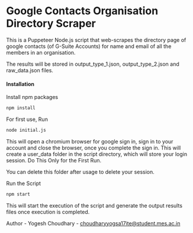 # Google Contacts Organisation Directory Scraper
This is a Puppeteer Node.js script that web-scrapes the directory page of google contacts (of G-Suite Accounts) for name and email of all the members in an organisation.  

The results will be stored in output_type_1.json, output_type_2.json and raw_data.json files.

#### Installation

Install npm packages
```bash
npm install
```
For first use, Run 
```bash
node initial.js
```
This will open a chromium browser for google sign in, sign in to your account and close the browser, once you complete the sign in. This will create a user_data folder in the script directory, which will store your login session. 
Do This Only for the First Run.

You can delete this folder after usage to delete your session.

Run the Script
```bash
npm start
```
This will start the execution of the script and generate the output results files once execution is completed.

Author - Yogesh Choudhary - choudharyyogsa17ite@student.mes.ac.in
